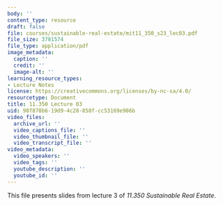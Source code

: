 ```yaml
---
body: ''
content_type: resource
draft: false
file: courses/sustainable-real-estate/mit11_350_s23_lec03.pdf
file_size: 3781574
file_type: application/pdf
image_metadata:
  caption: ''
  credit: ''
  image-alt: ''
learning_resource_types:
- Lecture Notes
license: https://creativecommons.org/licenses/by-nc-sa/4.0/
resourcetype: Document
title: 11.350 Lecture 03
uid: 98f878b6-19d9-4c28-858f-cc53169e986b
video_files:
  archive_url: ''
  video_captions_file: ''
  video_thumbnail_file: ''
  video_transcript_file: ''
video_metadata:
  video_speakers: ''
  video_tags: ''
  youtube_description: ''
  youtube_id: ''
---
```

This file presents slides from lecture 3 of *11.350 Sustainable Real Estate*.